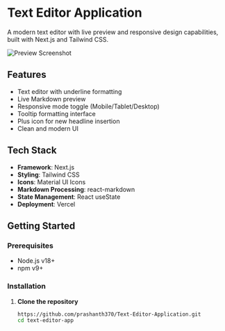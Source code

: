 # Text Editor Application

A modern text editor with live preview and responsive design capabilities, built with Next.js and Tailwind CSS.

![Preview Screenshot](public/screenshot.png) <!-- Add your screenshot here -->

## Features

- Text editor with underline formatting
- Live Markdown preview
- Responsive mode toggle (Mobile/Tablet/Desktop)
- Tooltip formatting interface
- Plus icon for new headline insertion
- Clean and modern UI

## Tech Stack

- **Framework**: Next.js
- **Styling**: Tailwind CSS
- **Icons**: Material UI Icons
- **Markdown Processing**: react-markdown
- **State Management**: React useState
- **Deployment**: Vercel

## Getting Started

### Prerequisites

- Node.js v18+
- npm v9+

### Installation

1. **Clone the repository**
   ```bash
   https://github.com/prashanth370/Text-Editor-Application.git
   cd text-editor-app
